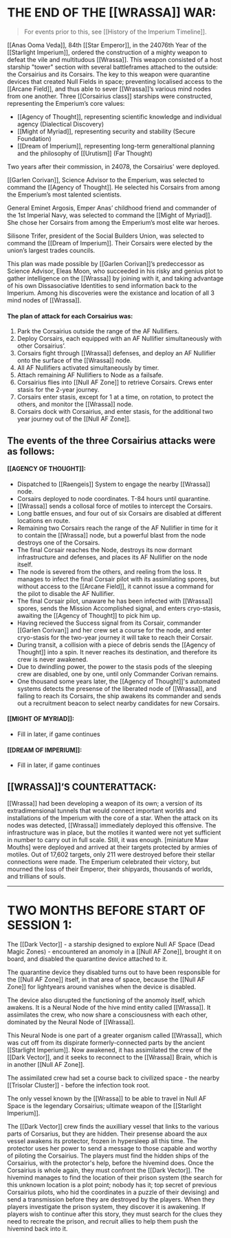    

# THE END OF THE [[WRASSA]] WAR:
> For events prior to this, see [[History of the Imperium Timeline]].

[[Anas Ooma Veda]], 84th [[Star Emperor]], in the 24076th Year of the [[Starlight Imperium]], ordered the construction of a mighty weapon to defeat the vile and multitudous [[Wrassa]]. This weapon consisted of a host starship "tower" section with several battleframes attached to the outside: the Corsairius and its Corsairs. The key to this weapon were quarantine devices that created Null Fields in space; preventing localised access to the [[Arcane Field]], and thus able to sever [[Wrassa]]’s various mind nodes from one another. Three [[Corsairius class]] starships were constructed, representing the Emperium’s core values:

-   [[Agency of Thought]], representing scientific knowledge and individual agency (Dialectical Discovery)
-   [[Might of Myriad]], representing security and stability (Secure Foundation)
-   [[Dream of Imperium]], representing long-term generaltional planning and the philosophy of [[Urutism]] (Far Thought)

Two years after their commission, in 24078, the Corsairius' were deployed.

[[Garlen Corivan]], Science Advisor to the Emperium, was selected to command the [[Agency of Thought]]. He selected his Corsairs from among the Emperium’s most talented scientists.

General Eminet Argosis, Emper Anas’ childhood friend and commander of the 1st Imperial Navy, was selected to command the [[Might of Myriad]]. She chose her Corsairs from among the Emperium’s most elite war heroes.

Silisone Trifer, president of the Social Builders Union, was selected to command the [[Dream of Imperium]]. Their Corsairs were elected by the union’s largest trades councils.

This plan was made possible by [[Garlen Corivan]]’s predeccessor as Science Advisor, Eleas Moon, who succeeded in his risky and genius plot to gather intelligence on the [[Wrassa]] by joining with it, and taking advantage of his own Dissasociative Identities to send information back to the Imperium. Among his discoveries were the existance and location of all 3 mind nodes of [[Wrassa]].

#### The plan of attack for each Corsairius was:

1.  Park the Corsairius outside the range of the AF Nullifiers.
2.  Deploy Corsairs, each equipped with an AF Nullifier simultaneously with other Corsairius’.
3.  Corsairs fight through [[Wrassa]] defenses, and deploy an AF Nullifier onto the surface of the [[Wrassa]] node.
4.  All AF Nullifiers activated simultaneously by timer.
5.  Attach remaining AF Nullifiers to Node as a failsafe.
6.  Corsairius flies into [[Null AF Zone]] to retrieve Corsairs. Crews enter stasis for the 2-year journey.
7.  Corsairs enter stasis, except for 1 at a time, on rotation, to protect the others, and monitor the [[Wrassa]] node.
8.  Corsairs dock with Corsairius, and enter stasis, for the additional two year journey out of the [[Null AF Zone]].

## The events of the three Corsairius attacks were as follows:

#### [[AGENCY OF THOUGHT]]:
-   Dispatched to [[Raengeis]] System to engage the nearby [[Wrassa]] node.
-   Corsairs deployed to node coordinates. T-84 hours until quarantine.
-   [[Wrassa]] sends a collosal force of motiles to intercept the Corsairs.
-   Long battle ensues, and four out of six Corsairs are disabled at different locations en route.
-   Remaining two Corsairs reach the range of the AF Nullifier in time for it to contain the [[Wrassa]] node, but a powerful blast from the node destroys one of the Corsairs.
-   The final Corsair reaches the Node, destroys its now dormant infrastructure and defenses, and places its AF Nullifier on the node itself.
-   The node is severed from the others, and reeling from the loss. It manages to infect the final Corsair pilot with its assimilating spores, but without access to the [[Arcane Field]], it cannot issue a command for the pilot to disable the AF Nullifier.
-   The final Corsair pilot, unaware he has been infected with [[Wrassa]] spores, sends the Mission Accomplished signal, and enters cryo-stasis, awaiting the [[Agency of Thought]] to pick him up.
-   Having recieved the Success signal from its Corsair, commander [[Garlen Corivan]] and her crew set a course for the node, and enter cryo-stasis for the two-year journey it will take to reach their Corsair.
-   During transit, a collision with a piece of debris sends the [[Agency of Thought]] into a spin. It never reaches its destination, and therefore its crew is never awakened.
-   Due to dwindling power, the power to the stasis pods of the sleeping crew are disabled, one by one, until only Commander Corivan remains.
-   One thousand some years later, the [[Agency of Thought]]'s automated systems detects the presense of the liberated node of [[Wrassa]], and failing to reach its Corsairs, the ship awakens its commander and sends out a recruitment beacon to select nearby candidates for new Corsairs.

#### [[MIGHT OF MYRIAD]]:
-   Fill in later, if game continues

#### [[DREAM OF IMPERIUM]]:
-   Fill in later, if game continues

## [[WRASSA]]’S COUNTERATTACK:

[[Wrassa]] had been developing a weapon of its own; a version of its extradimensional tunnels that would connect important worlds and installations of the Imperium with the core of a star. When the attack on its nodes was detected, [[Wrassa]] immediately deployed this offensive. The infrastructure was in place, but the motiles it wanted were not yet sufficient in number to carry out in full scale. Still, it was enough. [miniature Maw Mouths] were deployed and arrived at their targets protected by armies of motiles. Out of 17,602 targets, only 211 were destroyed before their stellar connections were made. The Emperium celebrated their victory, but mourned the loss of their Emperor, their shipyards, thousands of worlds, and trillians of souls.

---

# TWO MONTHS BEFORE START OF SESSION 1:

The [[Dark Vector]] - a starship designed to explore Null AF Space (Dead Magic Zones) - encountered an anomoly in a [[Null AF Zone]], brought it on board, and disabled the quarantine device attached to it.

The quarantine device they disabled turns out to have been responsible for the [[Null AF Zone]] itself, in that area of space, because the [[Null AF Zone]] for lightyears around vanishes when the device is disabled.

The device also disrupted the functioning of the anomoly itself, which awakens. It is a Neural Node of the hive mind entity called [[Wrassa]]. It assimilates the crew, who now share a consciousness with each other, dominated by the Neural Node of [[Wrassa]].

This Neural Node is one part of a greater organism called [[Wrassa]], which was cut off from its dispirate formerly-connected parts by the ancient [[Starlight Imperium]]. Now awakened, it has assimilated the crew of the [[Dark Vector]], and it seeks to reconnect to the [[Wrassa]] Brain, which is in another [[Null AF Zone]].

The assimilated crew had set a course back to civilized space - the nearby [[Trisolar Cluster]] - before the infection took root.

The only vessel known by the [[Wrassa]] to be able to travel in Null AF Space is the legendary Corsairius; ultimate weapon of the [[Starlight Imperium]].

The [[Dark Vector]] crew finds the auxilliary vessel that links to the various parts of Corsarius, but they are hidden. Their presense aboard the aux vessel awakens its protector, frozen in hypersleep all this time. The protector uses her power to send a message to those capable and worthy of piloting the Corsairius. The players must find the hidden ships of the Corsairius, with the protector's help, before the hivemind does. Once the Corsairius is whole again, they must confront the [[Dark Vector]]. The hivemind manages to find the location of their prison system (the search for this unknown location is a plot point; nobody has it; top secret of previous Corsairius pilots, who hid the coordinates in a puzzle of their devising) and send a transmission before they are destroyed by the players. When they players investigate the prison system, they discover it is awakening. If players wish to continue after this story, they must search for the clues they need to recreate the prison, and recruit allies to help them push the hivemind back into it.